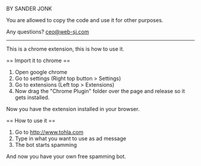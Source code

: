 BY SANDER JONK

You are allowed to copy the code and use it for other purposes. 

Any questions? ceo@web-sj.com


-----



This is a chrome extension, this is how to use it.


== Import it to chrome ==

1. Open google chrome
2. Go to settings (Right top button > Settings)
3. Go to extensions (Left top > Extensions)
4. Now drag the "Chrome Plugin" folder over the page and release so it gets installed.

Now you have the extension installed in your browser.

== How to use it ==

1. Go to http://www.tohla.com
2. Type in what you want to use as ad message
3. The bot starts spamming

And now you have your own free spamming bot.